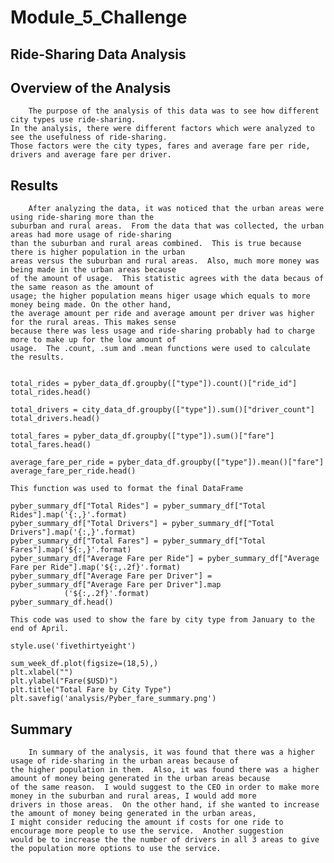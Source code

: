 # Module_5_Challenge


## Ride-Sharing Data Analysis

## Overview of the Analysis

		The purpose of the analysis of this data was to see how different city types use ride-sharing.
	In the analysis, there were different factors which were analyzed to see the usefulness of ride-sharing.
	Those factors were the city types, fares and average fare per ride, drivers and average fare per driver.

## Results

		After analyzing the data, it was noticed that the urban areas were using ride-sharing more than the
	suburban and rural areas.  From the data that was collected, the urban areas had more usage of ride-sharing 
	than the suburban and rural areas combined.  This is true because there is higher population in the urban 
	areas versus the suburban and rural areas.  Also, much more money was being made in the urban areas because 
	of the amount of usage.  This statistic agrees with the data becaus of the same reason as the amount of
	usage; the higher population means higer usage which equals to more money being made. On the other hand, 
	the average amount per ride and average amount per driver was higher for the rural areas. This makes sense 
	because there was less usage and ride-sharing probably had to charge more to make up for the low amount of 
	usage.  The .count, .sum and .mean functions were used to calculate the results.


	total_rides = pyber_data_df.groupby(["type"]).count()["ride_id"]
	total_rides.head()

	total_drivers = city_data_df.groupby(["type"]).sum()["driver_count"]
	total_drivers.head()

	total_fares = pyber_data_df.groupby(["type"]).sum()["fare"]
	total_fares.head()

	average_fare_per_ride = pyber_data_df.groupby(["type"]).mean()["fare"]
	average_fare_per_ride.head()
	
	This function was used to format the final DataFrame

	pyber_summary_df["Total Rides"] = pyber_summary_df["Total Rides"].map('{:,}'.format)
	pyber_summary_df["Total Drivers"] = pyber_summary_df["Total Drivers"].map('{:,}'.format)
	pyber_summary_df["Total Fares"] = pyber_summary_df["Total Fares"].map('${:,}'.format)
	pyber_summary_df["Average Fare per Ride"] = pyber_summary_df["Average Fare per Ride"].map('${:,.2f}'.format)
	pyber_summary_df["Average Fare per Driver"] = pyber_summary_df["Average Fare per Driver"].map
				('${:,.2f}'.format)
	pyber_summary_df.head()

	This code was used to show the fare by city type from January to the end of April.

	style.use('fivethirtyeight')

	sum_week_df.plot(figsize=(18,5),)
	plt.xlabel("")
	plt.ylabel("Fare($USD)")
	plt.title("Total Fare by City Type")
	plt.savefig('analysis/Pyber_fare_summary.png')


## Summary
	
		In summary of the analysis, it was found that there was a higher usage of ride-sharing in the urban areas because of 
	the higher population in them.  Also, it was found there was a higher amount of money being generated in the urban areas because
	of the same reason.  I would suggest to the CEO in order to make more money in the suburban and rural areas, I would add more
	drivers in those areas.  On the other hand, if she wanted to increase the amount of money being generated in the urban areas,
	I might consider reducing the amount if costs for one ride to encourage more people to use the service.  Another suggestion
	would be to increase the the number of drivers in all 3 areas to give the population more options to use the service.
